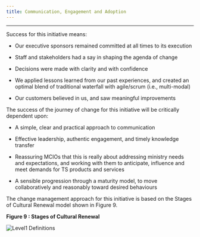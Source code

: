 ```yaml
---
title: Communication, Engagement and Adoption
---
```

------------------------------------------------------------------
Success for this initiative means:

* Our executive sponsors remained committed at all times to its execution

* Staff and stakeholders had a say in shaping the agenda of change

* Decisions were made with clarity and with confidence

* We applied lessons learned from our past experiences, and created an optimal blend of traditional waterfall with agile/scrum (i.e., multi-modal)

* Our customers believed in us, and saw meaningful improvements

The success of the journey of change for this initiative will be critically dependent upon:

* A simple, clear and practical approach to communication

* Effective leadership, authentic engagement, and timely knowledge transfer

* Reassuring MCIOs that this is really about addressing ministry needs and expectations, and working with them to anticipate, influence and meet demands for TS products and services

* A sensible progression through a maturity model, to move collaboratively and reasonably toward desired behaviours

The change management approach for this initiative is based on the Stages of Cultural Renewal model shown in Figure 9.

**Figure 9 : Stages of Cultural Renewal**

<img src="{{site.baseurl}}/images/StagesOfCulturalRenewal.png" alt="Level1 Definitions">